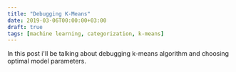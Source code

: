 ```yaml
---
title: "Debugging K-Means"
date: 2019-03-06T00:00:00+03:00
draft: true
tags: [machine learning, categorization, k-means]
---
```

In this post i'll be talking about debugging k-means algorithm and choosing optimal model parameters.  